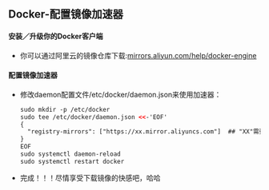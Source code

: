 ## Docker-配置镜像加速器

#### 安装／升级你的Docker客户端
- 你可以通过阿里云的镜像仓库下载:[mirrors.aliyun.com/help/docker-engine](http://mirrors.aliyun.com/help/docker-engine?spm=a2c1q.8351553.0.0.468c7ecb3yKZ7b)

#### 配置镜像加速器
- 修改daemon配置文件/etc/docker/daemon.json来使用加速器：
  ``` xml
  sudo mkdir -p /etc/docker
  sudo tee /etc/docker/daemon.json <<-'EOF'
  {
    "registry-mirrors": ["https://xx.mirror.aliyuncs.com"]  ## "XX"需要用你自己的阿里云账号登陆获取
  }
  EOF
  sudo systemctl daemon-reload
  sudo systemctl restart docker
  ```
- 完成！！！尽情享受下载镜像的快感吧，哈哈
